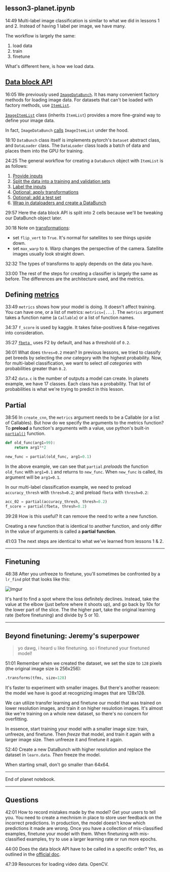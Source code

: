 
## lesson3-planet.ipynb

14:49 Multi-label image classification is similar to what we did in lessons 1 and 2. Instead of having 1 label per image, we have many.

The workflow is largely the same:
1. load data
1. train
3. finetune

What's different here, is how we load data.


## [Data block API](https://docs.fast.ai/data_block.html)

16:05 We previously used [`ImageDataBunch`](https://docs.fast.ai/vision.data.html#ImageDataBunch). It has many convenient factory methods for loading image data. For datasets that can't be loaded with factory methods, use [`ItemList`](https://docs.fast.ai/data_block.html#ItemList).

[`ImageItemList`](https://docs.fast.ai/vision.data.html#ImageItemList) class (inherits `ItemList`) provides a more fine-graind way to define your image data.

In fact, `ImageDataBunch` [calls](https://github.com/fastai/fastai/blob/c5e9bace1202ae1c2f50623b921ad52b1da8c1ed/fastai/vision/data.py#L114) `ImageItemList` under the hood.

18:10 `DataBunch` class itself is implements pytorch's `Dataset` abstract class, and `DataLoader` class. The `DataLoader` class loads a batch of data and places them into the GPU for training.

24:25 The general workflow for creating a `DataBunch` object with `ItemList` is as follows:
1. [Provide inputs](https://docs.fast.ai/data_block.html#Step-1:-Provide-inputs)
1. [Split the data into a training and validation sets](https://docs.fast.ai/data_block.html#Step-2:-Split-the-data-between-the-training-and-the-validation-set)
1. [Label the inputs](https://docs.fast.ai/data_block.html#Step-3:-Label-the-inputs)
1. [Optional: apply transformations](https://docs.fast.ai/data_block.html#Add-transforms)
1. [Optional: add a test set](https://docs.fast.ai/data_block.html#Add-a-test-set)
1. [Wrap in dataloaders and create a DataBunch](https://docs.fast.ai/data_block.html#Step-4:-convert-to-a-DataBunch)

29:57 Here the data block API is split into 2 cells because we'll be tweaking our DataBunch object later.

30:18 Note on [transformations](https://docs.fast.ai/vision.transform.html):
- set `flip_vert` to `True`. It's normal for satellites to see things upside down.
- set `max_warp` to `0`. Warp changes the perspective of the camera. Satellite images usually look straight down.

32:32 The types of transforms to apply depends on the data you have.

33:00 The rest of the steps for creating a classifier is largely the same as before. The differences are the architecture used, and the metrics.

## Defining [metrics](https://docs.fast.ai/metrics.html)

33:49 `metrics` shows how your model is doing. It doesn't affect training. You can have one, or a list of metrics: `metrics=[...]`. The `metrics` argument takes a function name (a `Callable`) or a list of function names.

34:37 `f_score` is used by kaggle. It takes false-positives & false-negatives into consideration.

35:27 [`fbeta `](https://docs.fast.ai/metrics.html#fbeta) uses F2 by default, and has a threshold of `0.2`.

36:01 What does `thres=0.2` mean? In previous lessons, we tried to classify pet breeds by selecting the *one* category with the highest probability. Now, for multi-label classification, we want to select *all categories* with probabilities greater than `0.2`.

37:42 `data.c` is the number of outputs a model can create. In planets example, we have 17 classes. Each class has a probability. That list of probabilities is what we're trying to predict in this lesson.

## Partial

38:56 In `create_cnn`, the `metrics` argument needs to be a Callable (or a list of Callables). But how do we specify the arguments to the metrics function? To **preload** a function's arguments with a value, use python's built-in [`partial()`](https://docs.python.org/3.7/library/functools.html#functools.partial) function.

```python
def old_func(arg1=99):
    return arg1**2

new_func = partial(old_func, arg1=0.1)
```

In the above example, we can see that `partial` *preloads* the function `old_func` with `arg1=0.1` and returns to `new_func`. When `new_func` is called, its argument will be `arg1=0.1`.

In our multi-label classification example, we need to preload `accuracy_thresh` with `thresh=0.2`; and preload `fbeta` with `thresh=0.2`:

```python
acc_02 = partial(accuracy_thresh, thresh=0.2)
f_score = partial(fbeta, thresh=0.2)
```

39:28 How is this useful? It can remove the need to write a new function.

Creating a new function that is identical to another function, and only differ in the value of arguments is called a **partial function**.

41:03 The next steps are identical to what we've learned from lessons 1 & 2.

---

## Finetuning

48:38 After you unfreeze to finetune, you'll sometimes be confronted by a `lr_find` plot that looks like this:

![Imgur](https://i.imgur.com/nlMC4wv.png)

It's hard to find a spot where the loss definitely declines. Instead, take the value at the elbow (just before where it shoots up), and go back by 10x for the lower part of the slice. The the higher part, take the original learning rate (before finetuning) and divide by 5 or 10.

---

## Beyond finetuning: Jeremy's superpower

> yo dawg, i heard u like finetuning. so i finetuned your finetuned model!

51:01 Remember when we created the dataset, we set the size to `128` pixels (the original image size is 256x256):

```python
.transforms(tfms, size=128)
```

It's faster to experiment with smaller images. But there's another reaseon: the model we have is good at recognizing images that are 128x128.

We can utilize transfer learning and finetune our model that was trained on lower resolution images, and train it on higher resulotion images. It's almost like we're training on a whole new dataset, so there's no concern for overfitting.

In essence, start training your model with a smaller image size: train, unfreeze, and finetune. Then *freeze* that model, and train it again with a larger image size. Then unfreeze it and finetune it again.

52:40 Create a new DataBunch with higher resolution and replace the dataset in `learn.data`. *Then* freeze the model.

When starting small, don't go smaller than 64x64.

---

End of planet notebook.

---

## Questions

42:01 How to record mistakes made by the model? Get your users to tell you. You need to create a mechnism in place to store user feedback on the incorrect predictions. In production, the model doesn't know which predictions it made are wrong. Once you have a collection of mis-classified examples, finetune your model with them. When finetuning with mis-classified examples, try to use a larger learning rate or run more epochs.

44:00 Does the data block API have to be called in a specific order? Yes, as outlined in the [official doc](https://docs.fast.ai/data_block.html).

47:39 Resources for loading video data. OpenCV.
